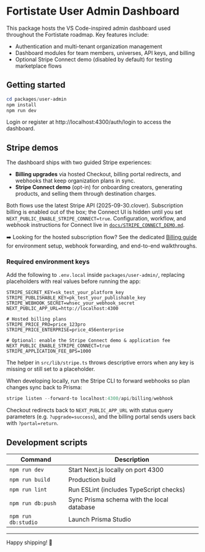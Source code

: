 # Fortistate User Admin Dashboard

This package hosts the VS Code-inspired admin dashboard used throughout the Fortistate roadmap. Key features include:

- Authentication and multi-tenant organization management
- Dashboard modules for team members, universes, API keys, and billing
- Optional Stripe Connect demo (disabled by default) for testing marketplace flows

## Getting started

```powershell
cd packages/user-admin
npm install
npm run dev
```

Login or register at http://localhost:4300/auth/login to access the dashboard.

## Stripe demos

The dashboard ships with two guided Stripe experiences:

- **Billing upgrades** via hosted Checkout, billing portal redirects, and webhooks that keep organization plans in sync.
- **Stripe Connect demo** (opt-in) for onboarding creators, generating products, and selling them through destination charges.

Both flows use the latest Stripe API (2025-09-30.clover). Subscription billing is enabled out of the box; the Connect UI is hidden until you set `NEXT_PUBLIC_ENABLE_STRIPE_CONNECT=true`. Configuration, workflow, and webhook instructions for Connect live in [`docs/STRIPE_CONNECT_DEMO.md`](docs/STRIPE_CONNECT_DEMO.md).

➡️ Looking for the hosted subscription flow? See the dedicated [Billing guide](docs/BILLING.md) for environment setup, webhook forwarding, and end-to-end walkthroughs.

### Required environment keys

Add the following to `.env.local` inside `packages/user-admin/`, replacing placeholders with real values before running the app:

```env
STRIPE_SECRET_KEY=sk_test_your_platform_key
STRIPE_PUBLISHABLE_KEY=pk_test_your_publishable_key
STRIPE_WEBHOOK_SECRET=whsec_your_webhook_secret
NEXT_PUBLIC_APP_URL=http://localhost:4300

# Hosted billing plans
STRIPE_PRICE_PRO=price_123pro
STRIPE_PRICE_ENTERPRISE=price_456enterprise

# Optional: enable the Stripe Connect demo & application fee
NEXT_PUBLIC_ENABLE_STRIPE_CONNECT=true
STRIPE_APPLICATION_FEE_BPS=1000
```

The helper in `src/lib/stripe.ts` throws descriptive errors when any key is missing or still set to a placeholder.

When developing locally, run the Stripe CLI to forward webhooks so plan changes sync back to Prisma:

```powershell
stripe listen --forward-to localhost:4300/api/billing/webhook
```

Checkout redirects back to `NEXT_PUBLIC_APP_URL` with status query parameters (e.g. `?upgrade=success`), and the billing portal sends users back with `?portal=return`.

## Development scripts

| Command | Description |
|---------|-------------|
| `npm run dev` | Start Next.js locally on port 4300 |
| `npm run build` | Production build |
| `npm run lint` | Run ESLint (includes TypeScript checks) |
| `npm run db:push` | Sync Prisma schema with the local database |
| `npm run db:studio` | Launch Prisma Studio |

---

Happy shipping! 🚀
